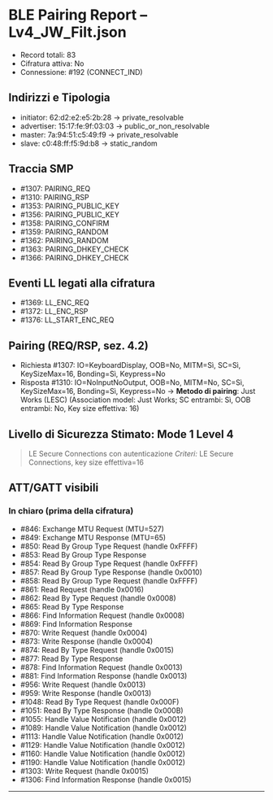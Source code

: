 # BLE Pairing Report – Lv4_JW_Filt.json
- Record totali: 83
- Cifratura attiva: No
- Connessione: #192 (CONNECT_IND)

## Indirizzi e Tipologia
- initiator: 62:d2:e2:e5:2b:28  →  private_resolvable
- advertiser: 15:17:fe:9f:03:03  →  public_or_non_resolvable
- master: 7a:94:51:c5:49:f9  →  private_resolvable
- slave: c0:48:ff:f5:9d:b8  →  static_random

## Traccia SMP
- #1307: PAIRING_REQ
- #1310: PAIRING_RSP
- #1353: PAIRING_PUBLIC_KEY
- #1356: PAIRING_PUBLIC_KEY
- #1358: PAIRING_CONFIRM
- #1359: PAIRING_RANDOM
- #1362: PAIRING_RANDOM
- #1363: PAIRING_DHKEY_CHECK
- #1366: PAIRING_DHKEY_CHECK

## Eventi LL legati alla cifratura
- #1369: LL_ENC_REQ
- #1372: LL_ENC_RSP
- #1376: LL_START_ENC_REQ

## Pairing (REQ/RSP, sez. 4.2)
- Richiesta  #1307: IO=KeyboardDisplay, OOB=No, MITM=Sì, SC=Sì, KeySizeMax=16, Bonding=Sì, Keypress=No
- Risposta   #1310: IO=NoInputNoOutput, OOB=No, MITM=No, SC=Sì, KeySizeMax=16, Bonding=Sì, Keypress=No
→ **Metodo di pairing**: Just Works (LESC)  (Association model: Just Works; SC entrambi: Sì, OOB entrambi: No, Key size effettiva: 16)

## Livello di Sicurezza Stimato: Mode 1 Level 4
> LE Secure Connections con autenticazione
_Criteri:_ LE Secure Connections, key size effettiva=16

## ATT/GATT visibili
### In chiaro (prima della cifratura)
- #846: Exchange MTU Request (MTU=527)
- #849: Exchange MTU Response (MTU=65)
- #850: Read By Group Type Request (handle 0xFFFF)
- #853: Read By Group Type Response
- #854: Read By Group Type Request (handle 0xFFFF)
- #857: Read By Group Type Response (handle 0x0010)
- #858: Read By Group Type Request (handle 0xFFFF)
- #861: Read Request (handle 0x0016)
- #862: Read By Type Request (handle 0x0008)
- #865: Read By Type Response
- #866: Find Information Request (handle 0x0008)
- #869: Find Information Response
- #870: Write Request (handle 0x0004)
- #873: Write Response (handle 0x0004)
- #874: Read By Type Request (handle 0x0015)
- #877: Read By Type Response
- #878: Find Information Request (handle 0x0013)
- #881: Find Information Response (handle 0x0013)
- #956: Write Request (handle 0x0013)
- #959: Write Response (handle 0x0013)
- #1048: Read By Type Request (handle 0x000F)
- #1051: Read By Type Response (handle 0x000B)
- #1055: Handle Value Notification (handle 0x0012)
- #1089: Handle Value Notification (handle 0x0012)
- #1113: Handle Value Notification (handle 0x0012)
- #1129: Handle Value Notification (handle 0x0012)
- #1160: Handle Value Notification (handle 0x0012)
- #1190: Handle Value Notification (handle 0x0012)
- #1303: Write Request (handle 0x0015)
- #1306: Find Information Response (handle 0x0015)

---